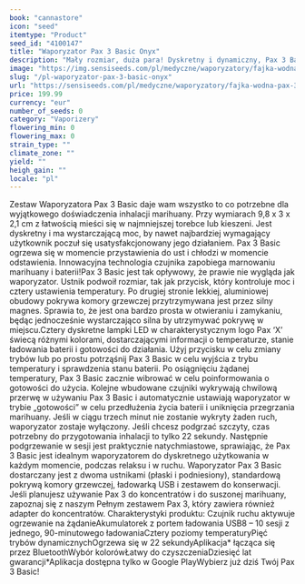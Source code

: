 ```yaml
---
book: "cannastore"
icon: "seed"
itemtype: "Product"
seed_id: "4100147"
title: "Waporyzator Pax 3 Basic Onyx"
description: "Mały rozmiar, duża para! Dyskretny i dynamiczny, Pax 3 Basic posiada wszystko co niezbędne dla wdychania twoich szczytów. ✔5 trybów ✔Przenośny ✔ Intuicyjny"
image: "https://img.sensiseeds.com/pl/medyczne/waporyzatory/fajka-wodna-pax-3-basic-onyx-image.png"
slug: "/pl-waporyzator-pax-3-basic-onyx"
url: "https://sensiseeds.com/pl/medyczne/waporyzatory/fajka-wodna-pax-3-basic-onyx?a_aid=cannastore"
price: 199.99
currency: "eur"
number_of_seeds: 0
category: "Vaporizery"
flowering_min: 0
flowering_max: 0
strain_type: ""
climate_zone: ""
yield: ""
heigh_gain: ""
locale: "pl"
---
```

Zestaw Waporyzatora Pax 3 Basic daje wam wszystko to co potrzebne dla wyjątkowego doświadczenia inhalacji marihuany. Przy wymiarach 9,8 x 3 x 2,1 cm z łatwością mieści się w najmniejszej torebce lub kieszeni. Jest dyskretny i ma wystarczającą moc, by nawet najbardziej wymagający użytkownik poczuł się usatysfakcjonowany jego działaniem. Pax 3 Basic ogrzewa się w momencie przystawienia do ust i chłodzi w momencie odstawienia. Innowacyjna technologia czujnika zapobiega marnowaniu marihuany i baterii!Pax 3 Basic jest tak opływowy, że prawie nie wygląda jak waporyzator. Ustnik podwoił rozmiar, tak jak przycisk, który kontroluje moc i cztery ustawienia temperatury. Po drugiej stronie lekkiej, aluminiowej obudowy pokrywa komory grzewczej przytrzymywana jest przez silny magnes. Sprawia to, że jest ona bardzo prosta w otwieraniu i zamykaniu, będąc jednocześnie wystarczająco silna by utrzymywać pokrywę w miejscu.Cztery dyskretne lampki LED w charakterystycznym logo Pax ‘X’ świecą różnymi kolorami, dostarczającymi informacji o temperaturze, stanie ładowania baterii i gotowości do działania. Użyj przycisku w celu zmiany trybów lub po prostu potrząśnij Pax 3 Basic w celu wyjścia z trybu temperatury i sprawdzenia stanu baterii. Po osiągnięciu żądanej temperatury, Pax 3 Basic zacznie wibrować w celu poinformowania o gotowości do użycia. Kolejne wbudowane czujniki wykrywają chwilową przerwę w używaniu Pax 3 Basic i automatycznie ustawiają waporyzator w trybie „gotowości” w celu przedłużenia życia baterii i uniknięcia przegrzania marihuany. Jeśli w ciągu trzech minut nie zostanie wykryty żaden ruch, waporyzator zostaje wyłączony. Jeśli chcesz podgrzać szczyty, czas potrzebny do przygotowania inhalacji to tylko 22 sekundy. Następnie podgrzewanie w sesji jest praktycznie natychmiastowe, sprawiając, że Pax 3 Basic jest idealnym waporyzatorem do dyskretnego użytkowania w każdym momencie, podczas relaksu i w ruchu. Waporyzator Pax 3 Basic dostarczany jest z dwoma ustnikami (płaski i podniesiony), standardową pokrywą komory grzewczej, ładowarką USB i zestawem do konserwacji. Jeśli planujesz używanie Pax 3 do koncentratów i do suszonej marihuany, zapoznaj się z naszym Pełnym zestawem Pax 3, który zawiera również adapter do koncentratów. Charakterystyki produktu: Czujnik ruchu aktywuje ogrzewanie na żądanieAkumulatorek z portem ładowania USB8 – 10 sesji z jednego, 90-minutowego ładowaniaCztery poziomy temperaturyPięć trybów dynamicznychOgrzewa się w 22 sekundyAplikacja* łącząca się przez BluetoothWybór kolorówŁatwy do czyszczeniaDziesięć lat gwarancji*Aplikacja dostępna tylko w Google PlayWybierz już dziś Twój Pax 3 Basic!
